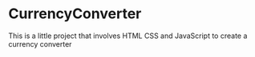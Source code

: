 # CurrencyConverter
This is a little project that involves HTML CSS and JavaScript to create a currency converter
